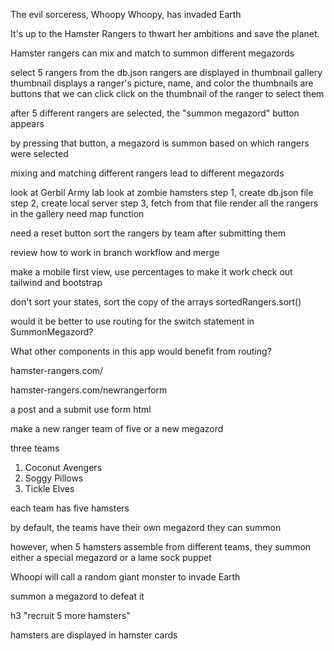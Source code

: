 The evil sorceress, Whoopy Whoopy, has invaded Earth

It's up to the Hamster Rangers to thwart her ambitions and save the planet.

Hamster rangers can mix and match to summon different megazords

select 5 rangers from the db.json
rangers are displayed in thumbnail gallery
thumbnail displays a ranger's picture, name, and color
the thumbnails are buttons that we can click
click on the thumbnail of the ranger to select them

after 5 different rangers are selected, the "summon megazord"
button appears

by pressing that button, a megazord is summon based on which rangers were selected

mixing and matching different rangers lead to different megazords

look at Gerbil Army lab
look at zombie hamsters
step 1, create db.json file
step 2, create local server
step 3, fetch from that file
render all the rangers in the gallery
need map function


need a reset button
sort the rangers by team after submitting them

review how to work in branch workflow and merge

make a mobile first view, use percentages to make it work
check out tailwind and bootstrap

don't sort your states, sort the copy of the arrays
sortedRangers.sort()


would it be better to use routing for the switch statement in SummonMegazord?

What other components in this app would benefit from routing?

hamster-rangers.com/

hamster-rangers.com/newrangerform

a post and a submit
use form html

make a new ranger team of five or a new megazord


three teams
1. Coconut Avengers
2. Soggy Pillows
3. Tickle Elves

each team has five hamsters

by default, the teams have their own megazord they can summon

however, when 5 hamsters assemble from different teams, they summon 
either a special megazord or a lame sock puppet

Whoopi will call a random giant monster to invade Earth 

summon a megazord to defeat it

h3 "recruit 5 more hamsters"

hamsters are displayed in hamster cards

